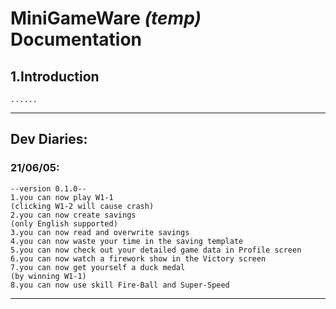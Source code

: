 # MiniGameWare *(temp)* Documentation


## 1.Introduction
    ......

***
## Dev Diaries:
### 21/06/05:
    --version 0.1.0--
    1.you can now play W1-1
    (clicking W1-2 will cause crash)
    2.you can now create savings
    (only English supported)
    3.you can now read and overwrite savings
    4.you can now waste your time in the saving template
    5.you can now check out your detailed game data in Profile screen
    6.you can now watch a firework show in the Victory screen
    7.you can now get yourself a duck medal
    (by winning W1-1)
    8.you can now use skill Fire-Ball and Super-Speed
***